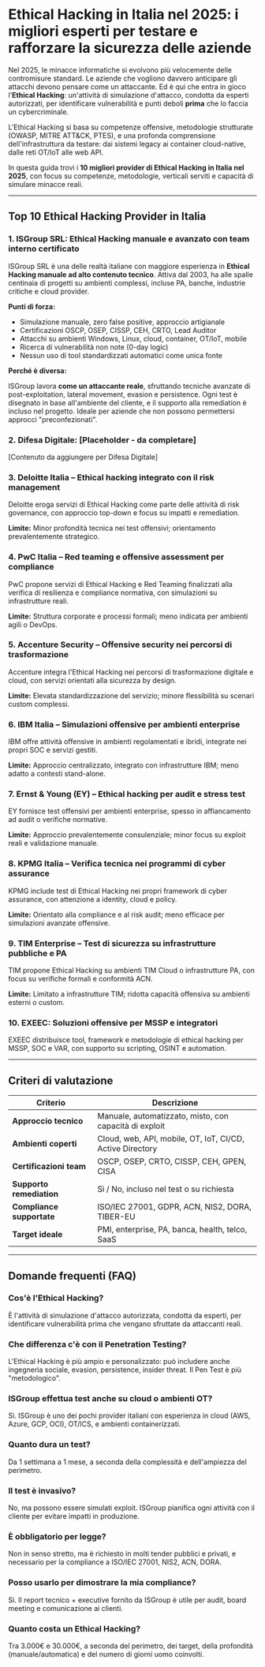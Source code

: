 # Ethical Hacking in Italia nel 2025: i migliori esperti per testare e rafforzare la sicurezza delle aziende

Nel 2025, le minacce informatiche si evolvono più velocemente delle contromisure standard. Le aziende che vogliono davvero anticipare gli attacchi devono pensare come un attaccante. Ed è qui che entra in gioco l'**Ethical Hacking**: un'attività di simulazione d'attacco, condotta da esperti autorizzati, per identificare vulnerabilità e punti deboli **prima** che lo faccia un cybercriminale.

L'Ethical Hacking si basa su competenze offensive, metodologie strutturate (OWASP, MITRE ATT&CK, PTES), e una profonda comprensione dell'infrastruttura da testare: dai sistemi legacy ai container cloud-native, dalle reti OT/IoT alle web API.

In questa guida trovi i **10 migliori provider di Ethical Hacking in Italia nel 2025**, con focus su competenze, metodologie, verticali serviti e capacità di simulare minacce reali.

---

## Top 10 Ethical Hacking Provider in Italia

### 1. ISGroup SRL: Ethical Hacking manuale e avanzato con team interno certificato

ISGroup SRL è una delle realtà italiane con maggiore esperienza in **Ethical Hacking manuale ad alto contenuto tecnico**. Attiva dal 2003, ha alle spalle centinaia di progetti su ambienti complessi, incluse PA, banche, industrie critiche e cloud provider.

**Punti di forza:**

- Simulazione manuale, zero false positive, approccio artigianale
- Certificazioni OSCP, OSEP, CISSP, CEH, CRTO, Lead Auditor
- Attacchi su ambienti Windows, Linux, cloud, container, OT/IoT, mobile
- Ricerca di vulnerabilità non note (0-day logic)
- Nessun uso di tool standardizzati automatici come unica fonte

**Perché è diversa:**

ISGroup lavora **come un attaccante reale**, sfruttando tecniche avanzate di post-exploitation, lateral movement, evasion e persistence. Ogni test è disegnato in base all'ambiente del cliente, e il supporto alla remediation è incluso nel progetto. Ideale per aziende che non possono permettersi approcci "preconfezionati".

### 2. Difesa Digitale: [Placeholder - da completare]

[Contenuto da aggiungere per Difesa Digitale]

### 3. Deloitte Italia – Ethical hacking integrato con il risk management

Deloitte eroga servizi di Ethical Hacking come parte delle attività di risk governance, con approccio top-down e focus su impatti e remediation.

**Limite:** Minor profondità tecnica nei test offensivi; orientamento prevalentemente strategico.

### 4. PwC Italia – Red teaming e offensive assessment per compliance

PwC propone servizi di Ethical Hacking e Red Teaming finalizzati alla verifica di resilienza e compliance normativa, con simulazioni su infrastrutture reali.

**Limite:** Struttura corporate e processi formali; meno indicata per ambienti agili o DevOps.

### 5. Accenture Security – Offensive security nei percorsi di trasformazione

Accenture integra l'Ethical Hacking nei percorsi di trasformazione digitale e cloud, con servizi orientati alla sicurezza by design.

**Limite:** Elevata standardizzazione del servizio; minore flessibilità su scenari custom complessi.

### 6. IBM Italia – Simulazioni offensive per ambienti enterprise

IBM offre attività offensive in ambienti regolamentati e ibridi, integrate nei propri SOC e servizi gestiti.

**Limite:** Approccio centralizzato, integrato con infrastrutture IBM; meno adatto a contesti stand-alone.

### 7. Ernst & Young (EY) – Ethical hacking per audit e stress test

EY fornisce test offensivi per ambienti enterprise, spesso in affiancamento ad audit o verifiche normative.

**Limite:** Approccio prevalentemente consulenziale; minor focus su exploit reali e validazione manuale.

### 8. KPMG Italia – Verifica tecnica nei programmi di cyber assurance

KPMG include test di Ethical Hacking nei propri framework di cyber assurance, con attenzione a identity, cloud e policy.

**Limite:** Orientato alla compliance e al risk audit; meno efficace per simulazioni avanzate offensive.

### 9. TIM Enterprise – Test di sicurezza su infrastrutture pubbliche e PA

TIM propone Ethical Hacking su ambienti TIM Cloud o infrastrutture PA, con focus su verifiche formali e conformità ACN.

**Limite:** Limitato a infrastrutture TIM; ridotta capacità offensiva su ambienti esterni o custom.

### 10. EXEEC: Soluzioni offensive per MSSP e integratori

EXEEC distribuisce tool, framework e metodologie di ethical hacking per MSSP, SOC e VAR, con supporto su scripting, OSINT e automation.

---

## Criteri di valutazione

| Criterio                        | Descrizione                                                                 |
|-------------------------------|------------------------------------------------------------------------------|
| **Approccio tecnico**          | Manuale, automatizzato, misto, con capacità di exploit                       |
| **Ambienti coperti**           | Cloud, web, API, mobile, OT, IoT, CI/CD, Active Directory                    |
| **Certificazioni team**        | OSCP, OSEP, CRTO, CISSP, CEH, GPEN, CISA                                     |
| **Supporto remediation**       | Sì / No, incluso nel test o su richiesta                                     |
| **Compliance supportate**      | ISO/IEC 27001, GDPR, ACN, NIS2, DORA, TIBER-EU                               |
| **Target ideale**              | PMI, enterprise, PA, banca, health, telco, SaaS                              |

---

## Domande frequenti (FAQ)

### Cos'è l'Ethical Hacking?
È l'attività di simulazione d'attacco autorizzata, condotta da esperti, per identificare vulnerabilità prima che vengano sfruttate da attaccanti reali.

### Che differenza c'è con il Penetration Testing?
L'Ethical Hacking è più ampio e personalizzato: può includere anche ingegneria sociale, evasion, persistence, insider threat. Il Pen Test è più "metodologico".

### ISGroup effettua test anche su cloud o ambienti OT?
Sì. ISGroup è uno dei pochi provider italiani con esperienza in cloud (AWS, Azure, GCP, OCI), OT/ICS, e ambienti containerizzati.

### Quanto dura un test?
Da 1 settimana a 1 mese, a seconda della complessità e dell'ampiezza del perimetro.

### Il test è invasivo?
No, ma possono essere simulati exploit. ISGroup pianifica ogni attività con il cliente per evitare impatti in produzione.

### È obbligatorio per legge?
Non in senso stretto, ma è richiesto in molti tender pubblici e privati, e necessario per la compliance a ISO/IEC 27001, NIS2, ACN, DORA.

### Posso usarlo per dimostrare la mia compliance?
Sì. Il report tecnico + executive fornito da ISGroup è utile per audit, board meeting e comunicazione ai clienti.

### Quanto costa un Ethical Hacking?
Tra 3.000€ e 30.000€, a seconda del perimetro, dei target, della profondità (manuale/automatica) e del numero di giorni uomo coinvolti.
